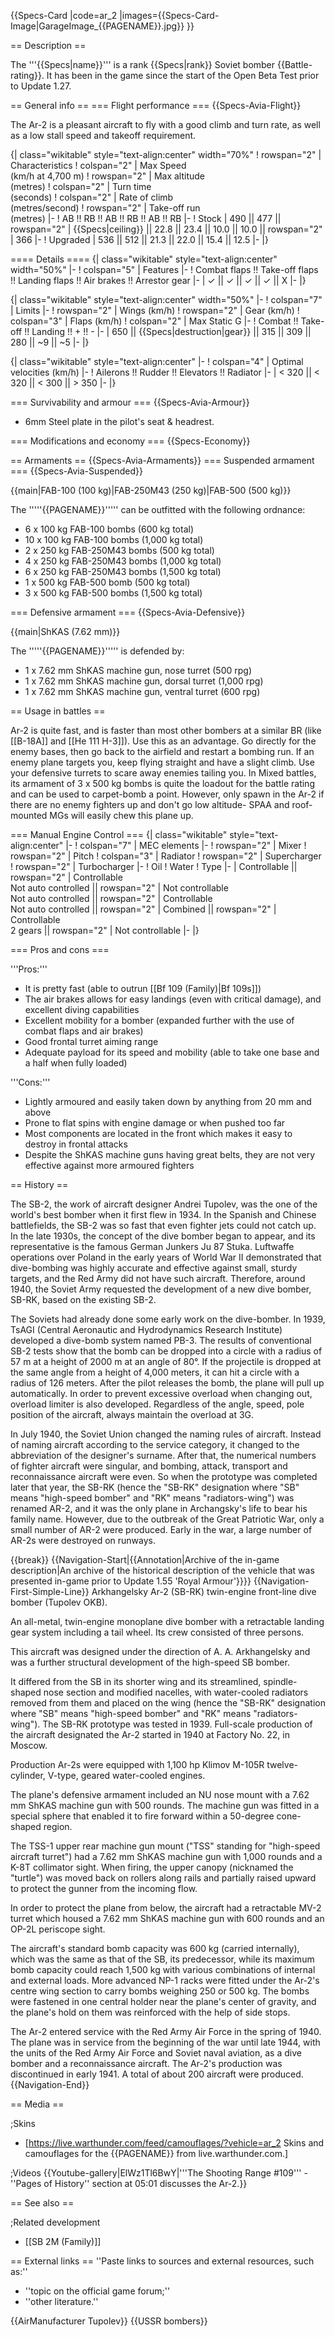 {{Specs-Card
|code=ar_2
|images={{Specs-Card-Image|GarageImage_{{PAGENAME}}.jpg}}
}}

== Description ==
<!-- ''In the description, the first part should be about the history of and the creation and combat usage of the aircraft, as well as its key features. In the second part, tell the reader about the aircraft in the game. Insert a screenshot of the vehicle, so that if the novice player does not remember the vehicle by name, he will immediately understand what kind of vehicle the article is talking about.'' -->
The '''{{Specs|name}}''' is a rank {{Specs|rank}} Soviet bomber {{Battle-rating}}. It has been in the game since the start of the Open Beta Test prior to Update 1.27.

== General info ==
=== Flight performance ===
{{Specs-Avia-Flight}}
<!-- ''Describe how the aircraft behaves in the air. Speed, manoeuvrability, acceleration and allowable loads - these are the most important characteristics of the vehicle.'' -->

The Ar-2 is a pleasant aircraft to fly with a good climb and turn rate, as well as a low stall speed and takeoff requirement.

{| class="wikitable" style="text-align:center" width="70%"
! rowspan="2" | Characteristics
! colspan="2" | Max Speed<br>(km/h at 4,700 m)
! rowspan="2" | Max altitude<br>(metres)
! colspan="2" | Turn time<br>(seconds)
! colspan="2" | Rate of climb<br>(metres/second)
! rowspan="2" | Take-off run<br>(metres)
|-
! AB !! RB !! AB !! RB !! AB !! RB
|-
! Stock
| 490 || 477 || rowspan="2" | {{Specs|ceiling}} || 22.8 || 23.4 || 10.0 || 10.0 || rowspan="2" | 366
|-
! Upgraded
| 536 || 512 || 21.3 || 22.0 || 15.4 || 12.5
|-
|}

==== Details ====
{| class="wikitable" style="text-align:center" width="50%"
|-
! colspan="5" | Features
|-
! Combat flaps !! Take-off flaps !! Landing flaps !! Air brakes !! Arrestor gear
|-
| ✓ || ✓ || ✓ || ✓ || X     <!-- ✓ -->
|-
|}

{| class="wikitable" style="text-align:center" width="50%"
|-
! colspan="7" | Limits
|-
! rowspan="2" | Wings (km/h)
! rowspan="2" | Gear (km/h)
! colspan="3" | Flaps (km/h)
! colspan="2" | Max Static G
|-
! Combat !! Take-off !! Landing !! + !! -
|-
| 650 <!-- {{Specs|destruction|body}} --> || {{Specs|destruction|gear}} || 315 || 309 || 280 || ~9 || ~5
|-
|}

{| class="wikitable" style="text-align:center"
|-
! colspan="4" | Optimal velocities (km/h)
|-
! Ailerons !! Rudder !! Elevators !! Radiator
|-
| < 320 || < 320 || < 300 || > 350
|-
|}

=== Survivability and armour ===
{{Specs-Avia-Armour}}
<!-- ''Examine the survivability of the aircraft. Note how vulnerable the structure is and how secure the pilot is, whether the fuel tanks are armoured, etc. Describe the armour, if there is any, and also mention the vulnerability of other critical aircraft systems.'' -->

* 6mm Steel plate in the pilot's seat & headrest.

=== Modifications and economy ===
{{Specs-Economy}}

== Armaments ==
{{Specs-Avia-Armaments}}
=== Suspended armament ===
{{Specs-Avia-Suspended}}
<!-- ''Describe the aircraft's suspended armament: additional cannons under the wings, bombs, rockets and torpedoes. This section is especially important for bombers and attackers. If there is no suspended weaponry remove this subsection.'' -->
{{main|FAB-100 (100 kg)|FAB-250M43 (250 kg)|FAB-500 (500 kg)}}

The '''''{{PAGENAME}}''''' can be outfitted with the following ordnance:

* 6 x 100 kg FAB-100 bombs (600 kg total)
* 10 x 100 kg FAB-100 bombs (1,000 kg total)
* 2 x 250 kg FAB-250M43 bombs (500 kg total)
* 4 x 250 kg FAB-250M43 bombs (1,000 kg total)
* 6 x 250 kg FAB-250M43 bombs (1,500 kg total)
* 1 x 500 kg FAB-500 bomb (500 kg total)
* 3 x 500 kg FAB-500 bombs (1,500 kg total)

=== Defensive armament ===
{{Specs-Avia-Defensive}}
<!-- ''Defensive armament with turret machine guns or cannons, crewed by gunners. Examine the number of gunners and what belts or drums are better to use. If defensive weaponry is not available, remove this subsection.'' -->
{{main|ShKAS (7.62 mm)}}

The '''''{{PAGENAME}}''''' is defended by:

* 1 x 7.62 mm ShKAS machine gun, nose turret (500 rpg)
* 1 x 7.62 mm ShKAS machine gun, dorsal turret (1,000 rpg)
* 1 x 7.62 mm ShKAS machine gun, ventral turret (600 rpg)

== Usage in battles ==
<!-- ''Describe the tactics of playing in the aircraft, the features of using aircraft in a team and advice on tactics. Refrain from creating a "guide" - do not impose a single point of view, but instead, give the reader food for thought. Examine the most dangerous enemies and give recommendations on fighting them. If necessary, note the specifics of the game in different modes (AB, RB, SB).'' -->
Ar-2 is quite fast, and is faster than most other bombers at a similar BR (like [[B-18A]] and [[He 111 H-3]]). Use this as an advantage. Go directly for the enemy bases, then go back to the airfield and restart a bombing run. If an enemy plane targets you, keep flying straight and have a slight climb. Use your defensive turrets to scare away enemies tailing you. In Mixed battles, its armament of 3 x 500 kg bombs is quite the loadout for the battle rating and can be used to carpet-bomb a point. However, only spawn in the Ar-2 if there are no enemy fighters up and don't go low altitude- SPAA and roof-mounted MGs will easily chew this plane up.

=== Manual Engine Control ===
{| class="wikitable" style="text-align:center"
|-
! colspan="7" | MEC elements
|-
! rowspan="2" | Mixer
! rowspan="2" | Pitch
! colspan="3" | Radiator
! rowspan="2" | Supercharger
! rowspan="2" | Turbocharger
|-
! Oil
! Water
! Type
|-
| Controllable || rowspan="2" | Controllable<br>Not auto controlled || rowspan="2" | Not controllable<br>Not auto controlled || rowspan="2" | Controllable<br>Not auto controlled || rowspan="2" | Combined || rowspan="2" | Controllable<br>2 gears || rowspan="2" | Not controllable
|-
|}

=== Pros and cons ===
<!-- ''Summarise and briefly evaluate the vehicle in terms of its characteristics and combat effectiveness. Mark its pros and cons in the bulleted list. Try not to use more than 6 points for each of the characteristics. Avoid using categorical definitions such as "bad", "good" and the like - use substitutions with softer forms such as "inadequate" and "effective".'' -->

'''Pros:'''

* It is pretty fast (able to outrun [[Bf 109 (Family)|Bf 109s]])
* The air brakes allows for easy landings (even with critical damage), and excellent diving capabilities
* Excellent mobility for a bomber (expanded further with the use of combat flaps and air brakes)
* Good frontal turret aiming range
* Adequate payload for its speed and mobility (able to take one base and a half when fully loaded)

'''Cons:'''

* Lightly armoured and easily taken down by anything from 20 mm and above
* Prone to flat spins with engine damage or when pushed too far
* Most components are located in the front which makes it easy to destroy in frontal attacks
* Despite the ShKAS machine guns having great belts, they are not very effective against more armoured fighters

== History ==
<!--''Describe the history of the creation and combat usage of the aircraft in more detail than in the introduction. If the historical reference turns out to be too long, take it to a separate article, taking a link to the article about the vehicle and adding a block "/ History" (example: <nowiki>https://wiki.warthunder.com/(Vehicle-name)/History</nowiki>) and add a link to it here using the <code>main</code> template. Be sure to reference text and sources by using <code><nowiki><ref></ref></nowiki></code>, as well as adding them at the end of the article with <code><nowiki><references /></nowiki></code>. This section may also include the vehicle's dev blog entry (if applicable) and the in-game encyclopedia description (under <code><nowiki>=== In-game description ===</nowiki></code>, also if applicable).''-->
The SB-2, the work of aircraft designer Andrei Tupolev, was the one of the world's best bomber when it first flew in 1934. In the Spanish and Chinese battlefields, the SB-2 was so fast that even fighter jets could not catch up. In the late 1930s, the concept of the dive bomber began to appear, and its representative is the famous German Junkers Ju 87 Stuka. Luftwaffe operations over Poland in the early years of World War II demonstrated that dive-bombing was highly accurate and effective against small, sturdy targets, and the Red Army did not have such aircraft. Therefore, around 1940, the Soviet Army requested the development of a new dive bomber, SB-RK, based on the existing SB-2.

The Soviets had already done some early work on the dive-bomber. In 1939, TsAGI (Central Aeronautic and Hydrodynamics Research Institute) developed a dive-bomb system named PB-3. The results of conventional SB-2 tests show that the bomb can be dropped into a circle with a radius of 57 m at a height of 2000 m at an angle of 80°. If the projectile is dropped at the same angle from a height of 4,000 meters, it can hit a circle with a radius of 126 meters. After the pilot releases the bomb, the plane will pull up automatically. In order to prevent excessive overload when changing out, overload limiter is also developed. Regardless of the angle, speed, pole position of the aircraft, always maintain the overload at 3G.

In July 1940, the Soviet Union changed the naming rules of aircraft. Instead of naming aircraft according to the service category, it changed to the abbreviation of the designer's surname. After that, the numerical numbers of fighter aircraft were singular, and bombing, attack, transport and reconnaissance aircraft were even. So when the prototype was completed later that year, the SB-RK (hence the "SB-RK" designation where "SB" means "high-speed bomber" and "RK" means "radiators-wing") was renamed AR-2, and it was the only plane in Archangsky's life to bear his family name. However, due to the outbreak of the Great Patriotic War, only a small number of AR-2 were produced. Early in the war, a large number of AR-2s were destroyed on runways.

{{break}}
{{Navigation-Start|{{Annotation|Archive of the in-game description|An archive of the historical description of the vehicle that was presented in-game prior to Update 1.55 'Royal Armour'}}}}
{{Navigation-First-Simple-Line}}
Arkhangelsky Ar-2 (SB-RK) twin-engine front-line dive bomber (Tupolev OKB).

An all-metal, twin-engine monoplane dive bomber with a retractable landing gear system including a tail wheel. Its crew consisted of three persons.

This aircraft was designed under the direction of A. A. Arkhangelsky and was a further structural development of the high-speed SB bomber.

It differed from the SB in its shorter wing and its streamlined, spindle-shaped nose section and modified nacelles, with water-cooled radiators removed from them and placed on the wing (hence the "SB-RK" designation where "SB" means "high-speed bomber" and "RK" means "radiators-wing"). The SB-RK prototype was tested in 1939. Full-scale production of the aircraft designated the Ar-2 started in 1940 at Factory No. 22, in Moscow.

Production Ar-2s were equipped with 1,100 hp Klimov M-105R twelve-cylinder, V-type, geared water-cooled engines.

The plane's defensive armament included an NU nose mount with a 7.62 mm ShKAS machine gun with 500 rounds. The machine gun was fitted in a special sphere that enabled it to fire forward within a 50-degree cone-shaped region.

The TSS-1 upper rear machine gun mount ("TSS" standing for "high-speed aircraft turret") had a 7.62 mm ShKAS machine gun with 1,000 rounds and a K-8T collimator sight. When firing, the upper canopy (nicknamed the "turtle") was moved back on rollers along rails and partially raised upward to protect the gunner from the incoming flow.

In order to protect the plane from below, the aircraft had a retractable MV-2 turret which housed a 7.62 mm ShKAS machine gun with 600 rounds and an OP-2L periscope sight.

The aircraft's standard bomb capacity was 600 kg (carried internally), which was the same as that of the SB, its predecessor, while its maximum bomb capacity could reach 1,500 kg with various combinations of internal and external loads. More advanced NP-1 racks were fitted under the Ar-2's centre wing section to carry bombs weighing 250 or 500 kg. The bombs were fastened in one central holder near the plane's center of gravity, and the plane's hold on them was reinforced with the help of side stops.

The Ar-2 entered service with the Red Army Air Force in the spring of 1940. The plane was in service from the beginning of the war until late 1944, with the units of the Red Army Air Force and Soviet naval aviation, as a dive bomber and a reconnaissance aircraft. The Ar-2's production was discontinued in early 1941. A total of about 200 aircraft were produced.
{{Navigation-End}}

== Media ==
<!-- ''Excellent additions to the article would be video guides, screenshots from the game, and photos.'' -->

;Skins

* [https://live.warthunder.com/feed/camouflages/?vehicle=ar_2 Skins and camouflages for the {{PAGENAME}} from live.warthunder.com.]

;Videos
{{Youtube-gallery|ElWz1Tl6BwY|'''The Shooting Range #109''' - ''Pages of History'' section at 05:01 discusses the Ar-2.}}

== See also ==
<!-- ''Links to the articles on the War Thunder Wiki that you think will be useful for the reader, for example:''
* ''reference to the series of the aircraft;''
* ''links to approximate analogues of other nations and research trees.'' -->

;Related development

* [[SB 2M (Family)]]

== External links ==
''Paste links to sources and external resources, such as:''

* ''topic on the official game forum;''
* ''other literature.''

{{AirManufacturer Tupolev}}
{{USSR bombers}}